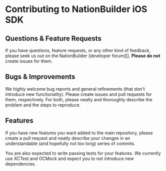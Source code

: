 # Contributing to NationBuilder iOS SDK

## Questions & Feature Requests

If you have questions, feature requests, or any other kind of feedback, please
seek us out on the NationBuilder [developer forum][]. __Please do not__
create issues for them.

## Bugs & Improvements

We highly welcome bug reports and general refinements (that don't introduce new
functionality). Please create issues and pull requests for them, respectively.
For both, please neatly and thoroughly describe the problem and the steps to
reproduce.

## Features

If you have new features you want added to the main repository, please create a
pull request and neatly describe your changes in an understandable (and
hopefully not too long) series of commits.

You are also expected to write passing tests for your features. We currently use
XCTest and OCMock and expect you to not introduce new dependencies.

[iOS developer forum]: http://nationbuilder.com/api_developer_forum
